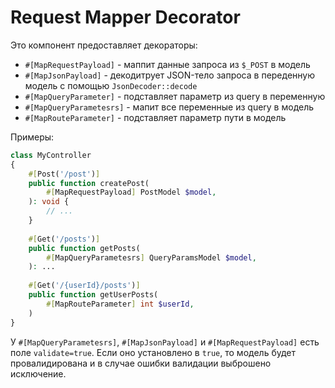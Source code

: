 # Request Mapper Decorator

Это компонент предоставляет декораторы:

* `#[MapRequestPayload]` - маппит данные запроса из `$_POST` в модель
* `#[MapJsonPayload]` - декодитрует JSON-тело запроса в переденную модель с помощью `JsonDecoder::decode`
* `#[MapQueryParameter]` - подставляет параметр из query в переменную
* `#[MapQueryParametesrs]` - мапит все переменные из query в модель
* `#[MapRouteParameter]` - подставляет параметр пути в модель

Примеры:
```php
class MyController
{
    #[Post('/post')]
    public function createPost(
        #[MapRequestPayload] PostModel $model,
    ): void {
        // ...
    }
    
    #[Get('/posts')]
    public function getPosts(
        #[MapQueryParametesrs] QueryParamsModel $model,
    ): ...
    
    #[Get('/{userId}/posts')]
    public function getUserPosts(
        #[MapRouteParameter] int $userId,
    )
}
```

У `#[MapQueryParametesrs]`, `#[MapJsonPayload]` и `#[MapRequestPayload]` есть поле `validate=true`.
Если оно установлено в `true`, то модель будет провалидирована и в случае ошибки валидации выброшено исключение.
